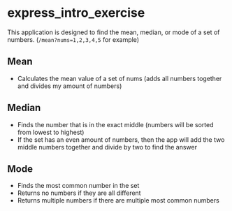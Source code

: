 # express_intro_exercise

This application is designed to find the mean, median, or mode of a set of numbers. (`/mean?nums=1,2,3,4,5` for example)

## Mean

- Calculates the mean value of a set of nums (adds all numbers together and divides my amount of numbers)

## Median
- Finds the number that is in the exact middle (numbers will be sorted from lowest to highest)
- If the set has an even amount of numbers, then the app will add the two middle numbers together and divide by two to find the answer

## Mode
- Finds the most common number in the set
- Returns no numbers if they are all different
- Returns multiple numbers if there are multiple most common numbers
